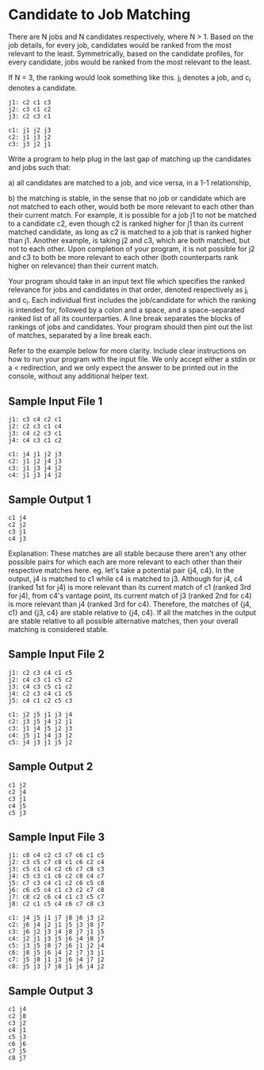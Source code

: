 # Candidate to Job Matching

There are N jobs and N candidates respectively, where N > 1. Based on the job details, for every job, candidates would be ranked from the most relevant to the least. Symmetrically, based on the candidate profiles, for every candidate, jobs would be ranked from the most relevant to the least.

If N = 3, the ranking would look something like this. j<sub>i</sub> denotes a job, and c<sub>i</sub> denotes a candidate.

```
j1: c2 c1 c3
j2: c3 c1 c2
j3: c2 c3 c1

c1: j1 j2 j3
c2: j1 j3 j2
c3: j3 j2 j1
```

Write a program to help plug in the last gap of matching up the candidates and jobs such that:

a) all candidates are matched to a job, and vice versa, in a 1-1 relationship,

b) the matching is stable, in the sense that no job or candidate which are not matched to each other, would both be more relevant to each other than their current match. For example, it is possible for a job j1 to not be matched to a candidate c2, even though c2 is ranked higher for j1 than its current matched candidate, as long as c2 is matched to a job that is ranked higher than j1. Another example, is taking j2 and c3, which are both matched, but not to each other. Upon completion of your program, it is not possible for j2 and c3 to both be more relevant to each other (both counterparts rank higher on relevance) than their current match.

Your program should take in an input text file which specifies the ranked relevance for jobs and candidates in that order, denoted respectively as j<sub>i</sub> and c<sub>i</sub>. Each individual first includes the job/candidate for which the ranking is intended for, followed by a colon and a space, and a space-separated ranked list of all its counterparties. A line break separates the blocks of rankings of jobs and candidates. Your program should then pint out the list of matches, separated by a line break each.

Refer to the example below for more clarity. Include clear instructions on how to run your program with the input file. We only accept either a stdin or a < redirection, and we only expect the answer to be printed out in the console, without any additional helper text.

## Sample Input File 1

```
j1: c3 c4 c2 c1
j2: c2 c3 c1 c4
j3: c4 c2 c3 c1
j4: c4 c3 c1 c2

c1: j4 j1 j2 j3
c2: j1 j2 j4 j3
c3: j1 j3 j4 j2
c4: j1 j3 j4 j2
```

## Sample Output 1

```
c1 j4
c2 j2
c3 j1
c4 j3
```

Explanation: These matches are all stable because there aren't any other possible pairs for which each are more relevant to each other than their respective matches here. eg. let's take a potential pair {j4, c4}. In the output, j4 is matched to c1 while c4 is matched to j3. Although for j4, c4 (ranked 1st for j4) is more relevant than its current match of c1 (ranked 3rd for j4), from c4's vantage point, its current match of j3 (ranked 2nd for c4) is more relevant than j4 (ranked 3rd for c4). Therefore, the matches of {j4, c1} and {j3, c4} are stable relative to {j4, c4}. If all the matches in the output are stable relative to all possible alternative matches, then your overall matching is considered stable.

## Sample Input File 2

```
j1: c2 c3 c4 c1 c5
j2: c4 c3 c1 c5 c2
j3: c4 c3 c5 c1 c2
j4: c2 c3 c4 c1 c5
j5: c4 c1 c2 c5 c3

c1: j2 j5 j1 j3 j4
c2: j3 j5 j4 j2 j1
c3: j1 j4 j5 j2 j3
c4: j5 j1 j4 j3 j2
c5: j4 j3 j1 j5 j2
```

## Sample Output 2

```
c1 j2
c2 j4
c3 j1
c4 j5
c5 j3
```

## Sample Input File 3

```
j1: c8 c4 c2 c3 c7 c6 c1 c5
j2: c3 c5 c7 c8 c1 c6 c2 c4
j3: c5 c1 c4 c2 c6 c7 c8 c3
j4: c5 c3 c1 c6 c2 c8 c4 c7
j5: c7 c3 c4 c1 c2 c6 c5 c8
j6: c6 c5 c4 c1 c3 c2 c7 c8
j7: c8 c2 c6 c4 c1 c3 c5 c7
j8: c2 c1 c5 c4 c6 c7 c8 c3

c1: j4 j5 j1 j7 j8 j6 j3 j2
c2: j6 j4 j2 j1 j5 j3 j8 j7
c3: j6 j2 j3 j4 j8 j7 j1 j5
c4: j2 j1 j3 j5 j6 j4 j8 j7
c5: j3 j5 j8 j7 j6 j1 j2 j4
c6: j8 j5 j6 j4 j2 j7 j3 j1
c7: j5 j8 j1 j3 j6 j4 j7 j2
c8: j5 j3 j7 j8 j1 j6 j4 j2
```

## Sample Output 3

```
c1 j4
c2 j8
c3 j2
c4 j1
c5 j3
c6 j6
c7 j5
c8 j7
```
